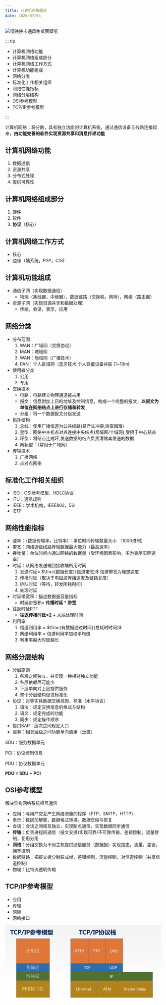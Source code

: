 ```yaml
---
title: 计算机网络概述
date: 2025/07/04
---
```


![钢铁侠卡通风格桌面壁纸](https://bizhi1.com/wp-content/uploads/2024/11/iron-man-cartoon-style-desktop-wallpaper-4k.jpg)

::: tip

- 计算机网络功能
- 计算机网络组成部分
- 计算机网络工作方式
- 计算机功能组成
- 网络分类
- 标准化工作相关组织
- 网络性能指标
- 网络分层结构
- OSI参考模型
- TCP/IP参考模型

:::

计算机网络：将分散，具有独立功能的计算机系统，通过通信设备与线路连接起来，**由功能完善的软件实现资源共享和消息传递功能**

## **计算机网络功能**

1. 数据通信
2. 资源共享
3. 分布式处理
4. 提供可靠性

## **计算机网络组成部分**

1. 硬件
2. 软件
3. **协议**（核心）

##  **计算机网络工作方式**

- 核心
- 边缘（端系统，P2P，C/S)

## **计算机功能组成**

- 通信子网（实现数据通信）
  - 物理（集线器，中继器），数据链路（交换机，网桥），网络（路由器）
- 资源子网（实现资源共享和数据处理）
  - 传输，会话，表示，应用

## **网络分类**

- 分布范围
  1. WAN：广域网（交换协议）
  2. MAN：城域网
  3. WAN：局域网（广播技术）
  4. PAN：个人区域网（蓝牙技术,个人穿戴设备共联 (1~10m)
- 使用者分类
  1. 公用
  2. 专用
- 交换技术
  - 电路：电路建立物理通道被占用
  - 报文：信息附加上目的地址及控制信息，构成一个完整的报文，**以报文为单位在网络结点上进行存储和转发**
  - 分组：将一个数据报文分组发送
- 拓扑结构
  1. 总线：使用广播信道为公共线路(易产生冲突,排查困难)
  2. 星型：网络中主机点对点连接中央结点(局域网/个域网),受限于中心结点
  3. 环型：将结点连成环,发送数据的结点负责清除其发送的数据
  4. 网状型：（常用于广域网）
- 传输技术
  1. 广播网络
  2. 点对点网络

## **标准化工作相关组织**

- ISO：OSI参考模型，HDLC协议
- ITU：通信规则
- IEEE：学术机构，IEEE802，5G
- IETF

## **网络性能指标**

- 速率：（数据传输率，比特率）：单位时间传输数量大小 （1000进制）
- 带宽：网络通信线路传输数据最大能力（最高速率）
- 吞吐量：单位时间内通过网络的数据量（受环境因素影响，多为表示实际速率）
- 时延：从网络发送端到接收端所用时间
  1. 发送时延= $\frac{数据长度}{信道带宽}$    信道带宽为理想速度
  2. 传播时延（取决于电磁波传播速度及链路长度）
  3. 排队时延（等待，转发所耗时间）
  4. 处理时延
- 时延带宽积：描述数据量容量指标
  - 时延带宽积= **传播时延 * 带宽**  
- 往返时延RTT
  - **往返传播时延*2** + 末端处理时间
- 利用率
  1. 信道利用率 = $\frac{有数据通过时间}{总耗时时间}$
  2. 网络利用率 = 信道利用率加权平均值
  3. 利用率越大时延越长



## **网络分层结构**

- 分层原则
  1. 各层之间独立，并实现一种相对独立功能
  2. 各层依赖尽可能少
  3. 下层单向对上层提供服务
  4. 整个分层结构促进标准化
- 协议：对等实体数据交换规则，标准（水平协议）
  1. 语法：规定交换信息的格式与结构
  2. 语义：规定完成的功能
  3. 同步：规定操作顺序
- 接口SAP：层次之间规定入口
- 服务：相邻层级之间功能单向调用（垂直）

SDU：服务数据单元

PCI：协议控制信息

PDU：协议数据单元

**PDU = SDU + PCI** 



## **OSI参考模型** 

解决异构网络系统相互通信

- 应用：与用户交互产生网络流量的程序（FTP，SMTP，HTTP）
- 表示：数据加解密，数据格式转换，数据压缩与恢复
- 会话：会话之间相互独立，实现断点通信，实现数据同步通信
- **传输**：负责进程间通信（报文交换)实现可靠/不可靠传输，差错控制，流量控制，复用分用
- **网络**：分组交换为不同主机提供通信服务（数据报）实现路由，流量，差错，拥塞控制
- 数据链路：把报文拆分封装成帧，差错控制，流量控制，对信道控制（共享信道控制）
- 物理：比特流透明传输

## **TCP/IP参考模型**

- 应用
- 传输
- 网际
- 网络接口

![images/2-Networks/image-20230301224407659.png](images/2-Networks/image-20230301224407659.png)